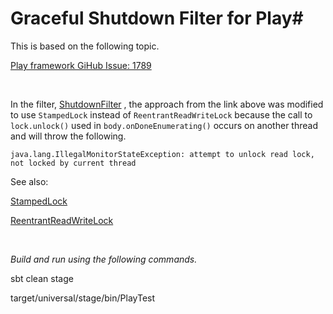 # Graceful Shutdown Filter for Play#

This is based on the following topic.

[Play framework GiHub Issue: 1789](https://github.com/playframework/playframework/issues/1789)

<br />

In the filter, [ShutdownFilter](app/filters/ShutDownFilter.scala) , the approach from the link above was modified to use `StampedLock` instead of `ReentrantReadWriteLock` because the call to `lock.unlock()` used in `body.onDoneEnumerating()` occurs on another thread and will throw the following.

`java.lang.IllegalMonitorStateException: attempt to unlock read lock, not locked by current thread`

See also:

[StampedLock](https://docs.oracle.com/javase/8/docs/api/java/util/concurrent/locks/StampedLock.html)

[ReentrantReadWriteLock](https://docs.oracle.com/javase/8/docs/api/java/util/concurrent/locks/ReentrantReadWriteLock.html)

<br />

*Build and run using the following commands.*

sbt clean stage

target/universal/stage/bin/PlayTest